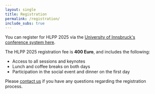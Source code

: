 ```yaml
---
layout: single
title: Registration
permalink: /registration/
include_subs: true
---
```


You can register for HLPP 2025 via the [University of Innsbruck's conference system here](https://www.conftool.pro/hlpp-2025).

The HLPP 2025 registration fee is **400 Euro**, and includes the following:
 * Access to all sessions and keynotes
 * Lunch and coffee breaks on both days
 * Participation in the social event and dinner on the first day

Please [contact us](mailto:philipp.gschwandtner@uibk.ac.at) if you have any questions regarding the registration process.

